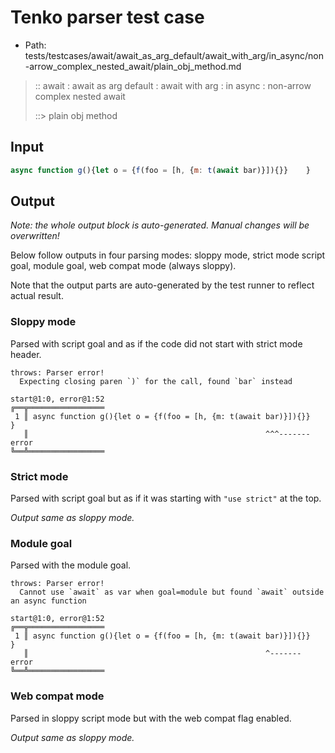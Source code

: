 # Tenko parser test case

- Path: tests/testcases/await/await_as_arg_default/await_with_arg/in_async/non-arrow_complex_nested_await/plain_obj_method.md

> :: await : await as arg default : await with arg : in async : non-arrow complex nested await
>
> ::> plain obj method

## Input

`````js
async function g(){let o = {f(foo = [h, {m: t(await bar)}]){}}    }
`````

## Output

_Note: the whole output block is auto-generated. Manual changes will be overwritten!_

Below follow outputs in four parsing modes: sloppy mode, strict mode script goal, module goal, web compat mode (always sloppy).

Note that the output parts are auto-generated by the test runner to reflect actual result.

### Sloppy mode

Parsed with script goal and as if the code did not start with strict mode header.

`````
throws: Parser error!
  Expecting closing paren `)` for the call, found `bar` instead

start@1:0, error@1:52
╔══╦═════════════════
 1 ║ async function g(){let o = {f(foo = [h, {m: t(await bar)}]){}}    }
   ║                                                     ^^^------- error
╚══╩═════════════════

`````

### Strict mode

Parsed with script goal but as if it was starting with `"use strict"` at the top.

_Output same as sloppy mode._

### Module goal

Parsed with the module goal.

`````
throws: Parser error!
  Cannot use `await` as var when goal=module but found `await` outside an async function

start@1:0, error@1:52
╔══╦═════════════════
 1 ║ async function g(){let o = {f(foo = [h, {m: t(await bar)}]){}}    }
   ║                                                     ^------- error
╚══╩═════════════════

`````


### Web compat mode

Parsed in sloppy script mode but with the web compat flag enabled.

_Output same as sloppy mode._
